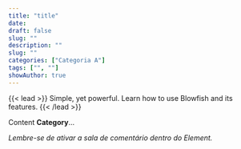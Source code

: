 ```yaml
---
title: "title"
date: 
draft: false
slug: ""
description: ""
slug: ""
categories: ["Categoria A"]
tags: ["", ""]
showAuthor: true
---
```


{{< lead >}}
Simple, yet powerful. Learn how to use Blowfish and its features.
{{< /lead >}}

Content **Category**...

*Lembre-se de ativar a sala de comentário dentro do Element.*